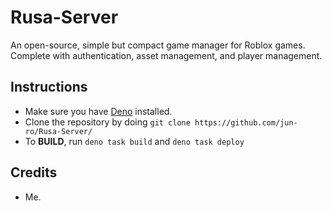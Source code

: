 # Rusa-Server

An open-source, simple but compact game manager for Roblox games. Complete with authentication, asset management, and player management.

## Instructions

- Make sure you have [Deno](https://deno.com/) installed.
- Clone the repository by doing ```git clone https://github.com/jun-ro/Rusa-Server/```
- To **BUILD**, run ```deno task build``` and ```deno task deploy```

## Credits 

- Me.
